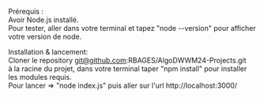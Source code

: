 Prérequis : \
Avoir Node.js installé.\
Pour tester, aller dans votre terminal et tapez "node --version" pour afficher votre version de node.

Installation & lancement:\
Cloner le repository git@github.com:RBAGES/AlgoDWWM24-Projects.git\
à la racine du projet, dans votre terminal taper "npm install" pour installer les modules requis.\
Pour lancer => "node index.js" puis aller sur l'url http://localhost:3000/